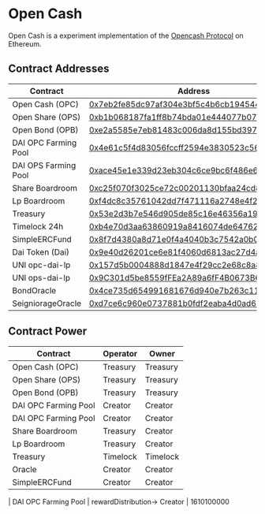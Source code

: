 # Open Cash

Open Cash is a experiment implementation of the [Opencash Protocol](opencash.finance) on Ethereum.

## Contract Addresses
| Contract  | Address |
| ------------- | ------------- |
| Open Cash (OPC) | [0x7eb2fe85dc97af304e3bf5c4b6cb194544e61a88](https://kovan.etherscan.io/token/0x7eb2fe85dc97af304e3bf5c4b6cb194544e61a88) |
| Open Share (OPS) | [0xb1b068187fa1ff8b74bda01e444077b07d7ee787](https://kovan.etherscan.io/token/0xb1b068187fa1ff8b74bda01e444077b07d7ee787) |
| Open Bond (OPB) | [0xe2a5585e7eb81483c006da8d155bd3979a446425](https://kovan.etherscan.io/token/0xe2a5585e7eb81483c006da8d155bd3979a446425) |
| DAI OPC Farming Pool | [0x4e61c5f4d83056fccff2594e3830523c56c0768d](https://kovan.etherscan.io/address/0x4e61c5f4d83056fccff2594e3830523c56c0768d#code) |
| DAI OPS Farming Pool | [0xace45e1e339d23eb304c6ce9bc6f486e64faad0a](https://kovan.etherscan.io/address/0xace45e1e339d23eb304c6ce9bc6f486e64faad0a#code) |
| Share Boardroom | [0xc25f070f3025ce72c00201130bfaa24cd841cf41](https://kovan.etherscan.io/address/0xc25f070f3025ce72c00201130bfaa24cd841cf41#code) |
| Lp Boardroom | [0xf4dc8c35761042dd7f471116a2748e4f268fe360](https://kovan.etherscan.io/address/0xf4dc8c35761042dd7f471116a2748e4f268fe360#code) |
| Treasury | [0x53e2d3b7e546d905de85c16e46356a19a12715f7](https://kovan.etherscan.io/address/0x53e2d3b7e546d905de85c16e46356a19a12715f7#code) |
| Timelock 24h | [0xb4e70d3aa63860919a8416074de6476239f1e0a5](https://kovan.etherscan.io/address/0xb4e70d3aa63860919a8416074de6476239f1e0a5#code) |
| SimpleERCFund | [0x8f7d4380a8d71e0f4a4040b3c7542a0b09702745](https://kovan.etherscan.io/address/0x8f7d4380a8d71e0f4a4040b3c7542a0b09702745#code) |
| Dai Token (Dai) | [0x9e40d26201ce6e81f4060d6813ac27d4a8c83a04](https://kovan.etherscan.io/address/0x9e40d26201ce6e81f4060d6813ac27d4a8c83a04#code) |
| UNI opc-dai-lp | [0x157d5b0004888d1847e4f29cc2e68c8a811b4660](https://kovan.etherscan.io/address/0x157d5b0004888d1847e4f29cc2e68c8a811b4660#code) |
| UNI ops-dai-lp | [0x9C301d5be8559fFEa2A89a6fF4B0673B6A4ef182](https://kovan.etherscan.io/address/0x9C301d5be8559fFEa2A89a6fF4B0673B6A4ef182#code) |
| BondOracle| [0x4ce735d654991681676d940e7b263c114a2c38d9](https://kovan.etherscan.io/address/0x4ce735d654991681676d940e7b263c114a2c38d9#code) |
| SeigniorageOracle | [0xd7ce6c960e0737881b0fdf2eaba4d0ad6035f5df](https://kovan.etherscan.io/address/0xd7ce6c960e0737881b0fdf2eaba4d0ad6035f5df#code) |

## Contract Power
| Contract              |  Operator |   Owner   |
| -------------         |  -------- |  -------- |
| Open Cash (OPC)       |  Treasury |  Treasury |
| Open Share (OPS)      |  Treasury |  Treasury |
| Open Bond (OPB)       |  Treasury |  Treasury |
| DAI OPC Farming Pool  |  Creator  |  Creator  |
| DAI OPC Farming Pool  |  Creator  |  Creator  |      
| Share Boardroom       |  Treasury |  Creator  |
| Lp Boardroom          |  Treasury |  Creator  |
| Treasury              |  Timelock |  Timelock |
| Oracle                |  Creator  |  Creator  |
| SimpleERCFund         |  Creator  |  Creator  |

| DAI OPC Farming Pool |  rewardDistribution->   Creator  | 1610100000
